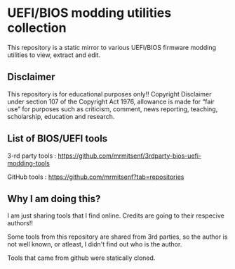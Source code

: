 
# UEFI/BIOS modding utilities collection

This repository is a static mirror to various UEFI/BIOS firmware modding utilities to view, extract and edit.


## Disclaimer

This repository is for educational purposes only!! Copyright Disclaimer under section 107 of the Copyright Act 1976, allowance is made for “fair use” for purposes such as criticism, comment, news reporting, teaching, scholarship, education and research.

## List of BIOS/UEFI tools

3-rd party tools : https://github.com/mrmitsenf/3rdparty-bios-uefi-modding-tools

GitHub     tools : https://github.com/mrmitsenf?tab=repositories

## Why I am doing this?

I am just sharing tools that I find online. Credits are going to their respecive authors!!

Some tools from this repository are shared from 3rd parties, so the author is not well known, or atleast, I didn't find out who is the author.

Tools that came from github were statically cloned.

